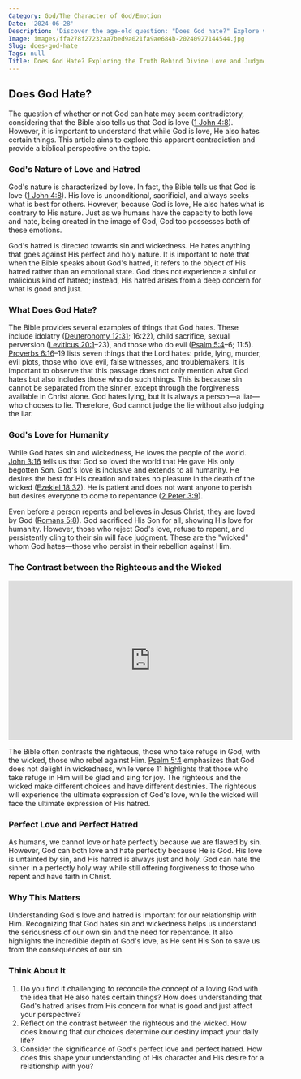 ```yaml
---
Category: God/The Character of God/Emotion
Date: '2024-06-28'
Description: 'Discover the age-old question: "Does God hate?" Explore various perspectives and religious beliefs on this contentious topic. Delve into the complexities of divine love and judgment.'
Image: images/ffa278f27232aa7bed9a021fa9ae684b-20240927144544.jpg
Slug: does-god-hate
Tags: null
Title: Does God Hate? Exploring the Truth Behind Divine Love and Judgment
---
```


## Does God Hate?

The question of whether or not God can hate may seem contradictory, considering that the Bible also tells us that God is love ([1 John 4:8](https://www.bibleref.com/1-John/4/1-John-4-8.html)). However, it is important to understand that while God is love, He also hates certain things. This article aims to explore this apparent contradiction and provide a biblical perspective on the topic.

### God's Nature of Love and Hatred

God's nature is characterized by love. In fact, the Bible tells us that God is love ([1 John 4:8](https://www.bibleref.com/1-John/4/1-John-4-8.html)). His love is unconditional, sacrificial, and always seeks what is best for others. However, because God is love, He also hates what is contrary to His nature. Just as we humans have the capacity to both love and hate, being created in the image of God, God too possesses both of these emotions.

God's hatred is directed towards sin and wickedness. He hates anything that goes against His perfect and holy nature. It is important to note that when the Bible speaks about God's hatred, it refers to the object of His hatred rather than an emotional state. God does not experience a sinful or malicious kind of hatred; instead, His hatred arises from a deep concern for what is good and just.

### What Does God Hate?

The Bible provides several examples of things that God hates. These include idolatry ([Deuteronomy 12:31](https://www.bibleref.com/Deuteronomy/12/Deuteronomy-12-31.html); 16:22), child sacrifice, sexual perversion ([Leviticus 20:1](https://www.bibleref.com/Leviticus/20/Leviticus-20-1.html)–23), and those who do evil ([Psalm 5:4](https://www.bibleref.com/Psalm/5/Psalm-5-4.html)–6; 11:5). [Proverbs 6:16](https://www.bibleref.com/Proverbs/6/Proverbs-6-16.html)–19 lists seven things that the Lord hates: pride, lying, murder, evil plots, those who love evil, false witnesses, and troublemakers. It is important to observe that this passage does not only mention what God hates but also includes those who do such things. This is because sin cannot be separated from the sinner, except through the forgiveness available in Christ alone. God hates lying, but it is always a person—a liar—who chooses to lie. Therefore, God cannot judge the lie without also judging the liar.

### God's Love for Humanity

While God hates sin and wickedness, He loves the people of the world. [John 3:16](https://www.bibleref.com/John/3/John-3-16.html) tells us that God so loved the world that He gave His only begotten Son. God's love is inclusive and extends to all humanity. He desires the best for His creation and takes no pleasure in the death of the wicked ([Ezekiel 18:32](https://www.bibleref.com/Ezekiel/18/Ezekiel-18-32.html)). He is patient and does not want anyone to perish but desires everyone to come to repentance ([2 Peter 3:9](https://www.bibleref.com/2-Peter/3/2-Peter-3-9.html)).

Even before a person repents and believes in Jesus Christ, they are loved by God ([Romans 5:8](https://www.bibleref.com/Romans/5/Romans-5-8.html)). God sacrificed His Son for all, showing His love for humanity. However, those who reject God's love, refuse to repent, and persistently cling to their sin will face judgment. These are the "wicked" whom God hates—those who persist in their rebellion against Him.

### The Contrast between the Righteous and the Wicked


<iframe width="560" height="315" src="https://www.youtube.com/embed/sRPN9_C-HSE" frameborder="0" allow="autoplay; encrypted-media" allowfullscreen></iframe>


The Bible often contrasts the righteous, those who take refuge in God, with the wicked, those who rebel against Him. [Psalm 5:4](https://www.bibleref.com/Psalm/5/Psalm-5-4.html) emphasizes that God does not delight in wickedness, while verse 11 highlights that those who take refuge in Him will be glad and sing for joy. The righteous and the wicked make different choices and have different destinies. The righteous will experience the ultimate expression of God's love, while the wicked will face the ultimate expression of His hatred.

### Perfect Love and Perfect Hatred

As humans, we cannot love or hate perfectly because we are flawed by sin. However, God can both love and hate perfectly because He is God. His love is untainted by sin, and His hatred is always just and holy. God can hate the sinner in a perfectly holy way while still offering forgiveness to those who repent and have faith in Christ.

### Why This Matters

Understanding God's love and hatred is important for our relationship with Him. Recognizing that God hates sin and wickedness helps us understand the seriousness of our own sin and the need for repentance. It also highlights the incredible depth of God's love, as He sent His Son to save us from the consequences of our sin.

### Think About It

1. Do you find it challenging to reconcile the concept of a loving God with the idea that He also hates certain things? How does understanding that God's hatred arises from His concern for what is good and just affect your perspective?
2. Reflect on the contrast between the righteous and the wicked. How does knowing that our choices determine our destiny impact your daily life?
3. Consider the significance of God's perfect love and perfect hatred. How does this shape your understanding of His character and His desire for a relationship with you?